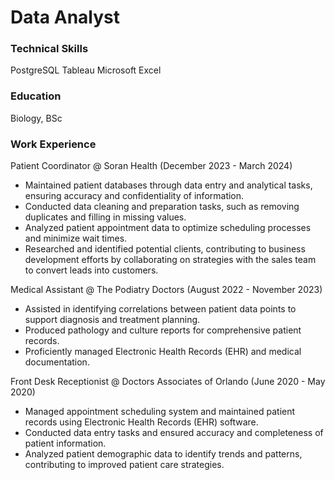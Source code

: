 # Data Analyst

### Technical Skills
PostgreSQL
Tableau
Microsoft Excel

### Education
Biology, BSc

### Work Experience
Patient Coordinator @ Soran Health (December 2023 - March 2024)
- Maintained patient databases through data entry and analytical tasks,
ensuring accuracy and confidentiality of information.
- Conducted data cleaning and preparation tasks, such as removing
duplicates and filling in missing values.
- Analyzed patient appointment data to optimize scheduling processes
and minimize wait times.
- Researched and identified potential clients, contributing to business development efforts by
collaborating on strategies with the sales team to convert leads into customers.

Medical Assistant @ The Podiatry Doctors (August 2022 - November 2023)
- Assisted in identifying correlations between patient data points to support diagnosis and treatment
planning.
- Produced pathology and culture reports for comprehensive patient records.
- Proficiently managed Electronic Health Records (EHR) and medical documentation.

Front Desk Receptionist @ Doctors Associates of Orlando (June 2020 - May 2020)
- Managed appointment scheduling system and maintained patient records using Electronic Health
Records (EHR) software.
- Conducted data entry tasks and ensured accuracy and completeness of patient information.
- Analyzed patient demographic data to identify trends and patterns, contributing to improved patient
care strategies.

